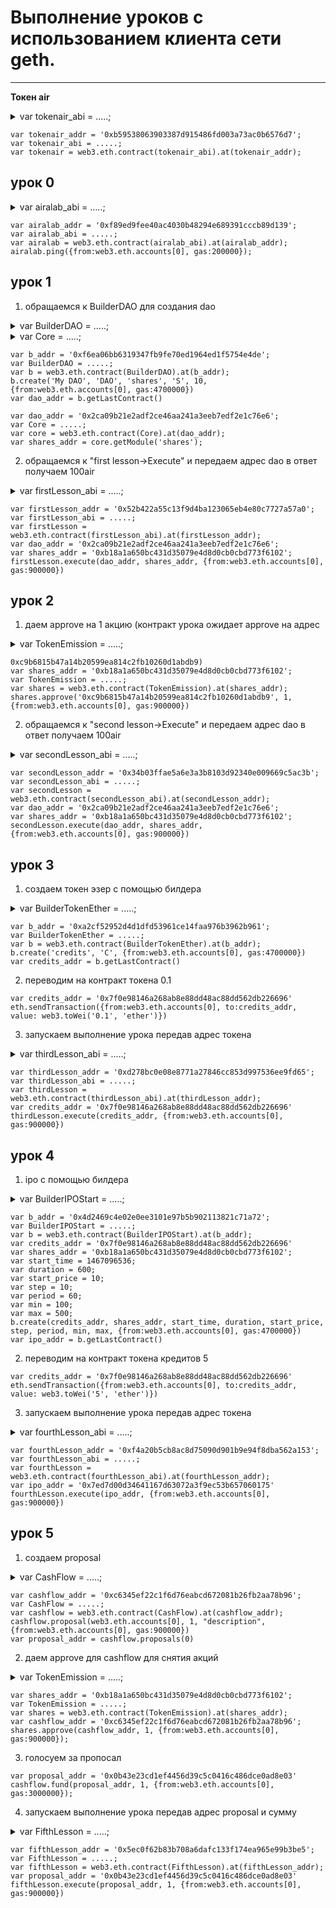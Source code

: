 # Выполнение уроков с использованием клиента сети geth.
-----------------------------------------------------

**Токен air**

<details> 
<summary>var tokenair_abi = .....;</summary>
*var tokenair_abi = [{"constant":true,"inputs":[],"name":"name","outputs":[{"name":"","type":"string"}],"type":"function"},{"constant":false,"inputs":[{"name":"_address","type":"address"},{"name":"_value","type":"uint256"}],"name":"approve","outputs":[],"type":"function"},{"constant":true,"inputs":[],"name":"getBalance","outputs":[{"name":"","type":"uint256"}],"type":"function"},{"constant":true,"inputs":[],"name":"totalSupply","outputs":[{"name":"","type":"uint256"}],"type":"function"},{"constant":false,"inputs":[{"name":"_from","type":"address"},{"name":"_to","type":"address"},{"name":"_value","type":"uint256"}],"name":"transferFrom","outputs":[{"name":"","type":"bool"}],"type":"function"},{"constant":true,"inputs":[],"name":"decimals","outputs":[{"name":"","type":"uint8"}],"type":"function"},{"constant":false,"inputs":[{"name":"_value","type":"uint256"}],"name":"burn","outputs":[],"type":"function"},{"constant":false,"inputs":[{"name":"_value","type":"uint256"}],"name":"emission","outputs":[],"type":"function"},{"constant":false,"inputs":[{"name":"_owner","type":"address"}],"name":"delegate","outputs":[],"type":"function"},{"constant":true,"inputs":[{"name":"","type":"address"}],"name":"balanceOf","outputs":[{"name":"","type":"uint256"}],"type":"function"},{"constant":true,"inputs":[],"name":"owner","outputs":[{"name":"","type":"address"}],"type":"function"},{"constant":true,"inputs":[],"name":"symbol","outputs":[{"name":"","type":"string"}],"type":"function"},{"constant":false,"inputs":[{"name":"_to","type":"address"},{"name":"_value","type":"uint256"}],"name":"transfer","outputs":[{"name":"","type":"bool"}],"type":"function"},{"constant":true,"inputs":[{"name":"","type":"address"},{"name":"","type":"address"}],"name":"allowance","outputs":[{"name":"","type":"uint256"}],"type":"function"},{"constant":true,"inputs":[{"name":"_address","type":"address"}],"name":"getBalance","outputs":[{"name":"","type":"uint256"}],"type":"function"},{"constant":false,"inputs":[{"name":"_address","type":"address"}],"name":"unapprove","outputs":[],"type":"function"},{"inputs":[{"name":"_name","type":"string"},{"name":"_symbol","type":"string"},{"name":"_decimals","type":"uint8"},{"name":"_start_count","type":"uint256"}],"type":"constructor"},{"anonymous":false,"inputs":[{"indexed":true,"name":"_from","type":"address"},{"indexed":true,"name":"_to","type":"address"},{"indexed":false,"name":"_value","type":"uint256"}],"name":"Transfer","type":"event"},{"anonymous":false,"inputs":[{"indexed":true,"name":"_owner","type":"address"},{"indexed":true,"name":"_spender","type":"address"},{"indexed":false,"name":"_value","type":"uint256"}],"name":"Approval","type":"event"}];*
</details>

```
var tokenair_addr = '0xb59538063903387d915486fd003a73ac0b6576d7';
var tokenair_abi = .....;
var tokenair = web3.eth.contract(tokenair_abi).at(tokenair_addr);
```

## урок 0
<details> 
<summary>var airalab_abi = .....;</summary>
*var airalab_abi = [{"constant":false,"inputs":[],"name":"ping","outputs":[],"type":"function"},{"constant":true,"inputs":[],"name":"token","outputs":[{"name":"","type":"address"}],"type":"function"},{"inputs":[{"name":"_token","type":"address"}],"type":"constructor"}];*
</details>

```
var airalab_addr = '0xf89ed9fee40ac4030b48294e689391cccb89d139';
var airalab_abi = .....;
var airalab = web3.eth.contract(airalab_abi).at(airalab_addr);
airalab.ping({from:web3.eth.accounts[0], gas:200000});
```

## урок 1

1. обращаемся к BuilderDAO для создания dao

<details> 
<summary>var BuilderDAO = .....;</summary>
*var BuilderDAO = [{"constant":false,"inputs":[{"name":"_dao_name","type":"string"},{"name":"_dao_description","type":"string"},{"name":"_shares_name","type":"string"},{"name":"_shares_symbol","type":"string"},{"name":"_shares_count","type":"uint256"}],"name":"create","outputs":[],"type":"function"},{"constant":false,"inputs":[{"name":"_buildingCost","type":"uint256"}],"name":"setCost","outputs":[],"type":"function"},{"constant":false,"inputs":[{"name":"_owner","type":"address"}],"name":"delegate","outputs":[],"type":"function"},{"constant":false,"inputs":[{"name":"_proposal","type":"address"}],"name":"setProposal","outputs":[],"type":"function"},{"constant":true,"inputs":[],"name":"owner","outputs":[{"name":"","type":"address"}],"type":"function"},{"constant":false,"inputs":[{"name":"_cashflow","type":"address"}],"name":"setCashflow","outputs":[],"type":"function"},{"constant":true,"inputs":[],"name":"buildingCost","outputs":[{"name":"","type":"uint256"}],"type":"function"},{"constant":true,"inputs":[],"name":"getLastContract","outputs":[{"name":"","type":"address"}],"type":"function"},{"constant":true,"inputs":[{"name":"","type":"address"},{"name":"","type":"uint256"}],"name":"getContractsOf","outputs":[{"name":"","type":"address"}],"type":"function"},{"inputs":[{"name":"_price","type":"uint256"},{"name":"_cashflow","type":"address"},{"name":"_proposal","type":"address"}],"type":"constructor"},{"anonymous":false,"inputs":[{"indexed":true,"name":"sender","type":"address"},{"indexed":true,"name":"instance","type":"address"}],"name":"Builded","type":"event"}];*
</details>

<details> 
<summary>var Core = .....;</summary>
*var Core = [{"constant":true,"inputs":[],"name":"name","outputs":[{"name":"","type":"string"}],"type":"function"},{"constant":true,"inputs":[{"name":"_name","type":"string"}],"name":"getModule","outputs":[{"name":"","type":"address"}],"type":"function"},{"constant":true,"inputs":[{"name":"_module","type":"address"}],"name":"getModuleName","outputs":[{"name":"","type":"string"}],"type":"function"},{"constant":false,"inputs":[],"name":"kill","outputs":[],"type":"function"},{"constant":true,"inputs":[{"name":"","type":"address"}],"name":"interfaceOf","outputs":[{"name":"","type":"string"}],"type":"function"},{"constant":true,"inputs":[],"name":"founder","outputs":[{"name":"","type":"address"}],"type":"function"},{"constant":false,"inputs":[{"name":"_name","type":"string"}],"name":"removeModule","outputs":[],"type":"function"},{"constant":false,"inputs":[{"name":"_owner","type":"address"}],"name":"delegate","outputs":[],"type":"function"},{"constant":true,"inputs":[],"name":"firstModule","outputs":[{"name":"","type":"address"}],"type":"function"},{"constant":true,"inputs":[],"name":"description","outputs":[{"name":"","type":"string"}],"type":"function"},{"constant":true,"inputs":[{"name":"_name","type":"string"}],"name":"isConstant","outputs":[{"name":"","type":"bool"}],"type":"function"},{"constant":true,"inputs":[],"name":"owner","outputs":[{"name":"","type":"address"}],"type":"function"},{"constant":false,"inputs":[{"name":"_name","type":"string"},{"name":"_module","type":"address"},{"name":"_interface","type":"string"},{"name":"_constant","type":"bool"}],"name":"setModule","outputs":[],"type":"function"},{"constant":true,"inputs":[{"name":"_current","type":"address"}],"name":"nextModule","outputs":[{"name":"","type":"address"}],"type":"function"},{"inputs":[{"name":"_name","type":"string"},{"name":"_description","type":"string"}],"type":"constructor"}];*
</details>

```
var b_addr = '0xf6ea06bb6319347fb9fe70ed1964ed1f5754e4de';
var BuilderDAO = .....;
var b = web3.eth.contract(BuilderDAO).at(b_addr);
b.create('My DAO', 'DAO', 'shares', 'S', 10, {from:web3.eth.accounts[0], gas:4700000})
var dao_addr = b.getLastContract()

var dao_addr = '0x2ca09b21e2adf2ce46aa241a3eeb7edf2e1c76e6';
var Core = .....;
var core = web3.eth.contract(Core).at(dao_addr);
var shares_addr = core.getModule('shares');
```

2. обращаемся к "first lesson->Execute" и передаем адрес dao в ответ получаем 100air

<details> 
<summary>var firstLesson_abi = .....;</summary>
*var firstLesson_abi = [{"constant":true,"inputs":[],"name":"ownerAir","outputs":[{"name":"","type":"address"}],"type":"function"},{"constant":false,"inputs":[{"name":"_dao","type":"address"},{"name":"_shares","type":"address"}],"name":"execute","outputs":[],"type":"function"},{"inputs":[{"name":"_ownerAir","type":"address"}],"type":"constructor"}];*
</details>

```
var firstLesson_addr = '0x52b422a55c13f9d4ba123065eb4e80c7727a57a0';
var firstLesson_abi = .....;
var firstLesson = web3.eth.contract(firstLesson_abi).at(firstLesson_addr);
var dao_addr = '0x2ca09b21e2adf2ce46aa241a3eeb7edf2e1c76e6';
var shares_addr = '0xb18a1a650bc431d35079e4d8d0cb0cbd773f6102';
firstLesson.execute(dao_addr, shares_addr, {from:web3.eth.accounts[0], gas:900000})
```

## урок 2

1. даем approve на 1 акцию (контракт урока ожидает approve на адрес 

<details> 
<summary>var TokenEmission = .....;</summary>
*var TokenEmission = [{"constant":true,"inputs":[],"name":"name","outputs":[{"name":"","type":"string"}],"type":"function"},{"constant":false,"inputs":[{"name":"_address","type":"address"},{"name":"_value","type":"uint256"}],"name":"approve","outputs":[],"type":"function"},{"constant":true,"inputs":[],"name":"getBalance","outputs":[{"name":"","type":"uint256"}],"type":"function"},{"constant":true,"inputs":[],"name":"totalSupply","outputs":[{"name":"","type":"uint256"}],"type":"function"},{"constant":false,"inputs":[{"name":"_from","type":"address"},{"name":"_to","type":"address"},{"name":"_value","type":"uint256"}],"name":"transferFrom","outputs":[{"name":"","type":"bool"}],"type":"function"},{"constant":true,"inputs":[],"name":"decimals","outputs":[{"name":"","type":"uint8"}],"type":"function"},{"constant":false,"inputs":[{"name":"_value","type":"uint256"}],"name":"burn","outputs":[],"type":"function"},{"constant":false,"inputs":[{"name":"_value","type":"uint256"}],"name":"emission","outputs":[],"type":"function"},{"constant":false,"inputs":[{"name":"_owner","type":"address"}],"name":"delegate","outputs":[],"type":"function"},{"constant":true,"inputs":[{"name":"","type":"address"}],"name":"balanceOf","outputs":[{"name":"","type":"uint256"}],"type":"function"},{"constant":true,"inputs":[],"name":"owner","outputs":[{"name":"","type":"address"}],"type":"function"},{"constant":true,"inputs":[],"name":"symbol","outputs":[{"name":"","type":"string"}],"type":"function"},{"constant":false,"inputs":[{"name":"_to","type":"address"},{"name":"_value","type":"uint256"}],"name":"transfer","outputs":[{"name":"","type":"bool"}],"type":"function"},{"constant":true,"inputs":[{"name":"","type":"address"},{"name":"","type":"address"}],"name":"allowance","outputs":[{"name":"","type":"uint256"}],"type":"function"},{"constant":true,"inputs":[{"name":"_address","type":"address"}],"name":"getBalance","outputs":[{"name":"","type":"uint256"}],"type":"function"},{"constant":false,"inputs":[{"name":"_address","type":"address"}],"name":"unapprove","outputs":[],"type":"function"},{"inputs":[{"name":"_name","type":"string"},{"name":"_symbol","type":"string"},{"name":"_decimals","type":"uint8"},{"name":"_start_count","type":"uint256"}],"type":"constructor"},{"anonymous":false,"inputs":[{"indexed":true,"name":"_from","type":"address"},{"indexed":true,"name":"_to","type":"address"},{"indexed":false,"name":"_value","type":"uint256"}],"name":"Transfer","type":"event"},{"anonymous":false,"inputs":[{"indexed":true,"name":"_owner","type":"address"},{"indexed":true,"name":"_spender","type":"address"},{"indexed":false,"name":"_value","type":"uint256"}],"name":"Approval","type":"event"}];*
</details>

```
0xc9b6815b47a14b20599ea814c2fb10260d1abdb9)
var shares_addr = '0xb18a1a650bc431d35079e4d8d0cb0cbd773f6102';
var TokenEmission = .....;
var shares = web3.eth.contract(TokenEmission).at(shares_addr);
shares.approve('0xc9b6815b47a14b20599ea814c2fb10260d1abdb9', 1, {from:web3.eth.accounts[0], gas:900000})
```

2. обращаемся к "second lesson->Execute" и передаем адрес dao в ответ получаем 100air

<details> 
<summary>var secondLesson_abi = .....;</summary>
*var secondLesson_abi = [{"constant":false,"inputs":[{"name":"_dao","type":"address"}],"name":"execute","outputs":[],"type":"function"},{"constant":true,"inputs":[],"name":"ownerAir","outputs":[{"name":"","type":"address"}],"type":"function"},{"constant":true,"inputs":[],"name":"airalab_learning_center","outputs":[{"name":"","type":"address"}],"type":"function"},{"inputs":[{"name":"_ownerAir","type":"address"},{"name":"_airalab_learning_center","type":"address"}],"type":"constructor"}];*
</details>

```
var secondLesson_addr = '0x34b03ffae5a6e3a3b8103d92340e009669c5ac3b';
var secondLesson_abi = .....;
var secondLesson = web3.eth.contract(secondLesson_abi).at(secondLesson_addr);
var dao_addr = '0x2ca09b21e2adf2ce46aa241a3eeb7edf2e1c76e6';
var shares_addr = '0xb18a1a650bc431d35079e4d8d0cb0cbd773f6102';
secondLesson.execute(dao_addr, shares_addr, {from:web3.eth.accounts[0], gas:900000})
```

## урок 3

1. создаем токен эзер с помощью билдера

<details> 
<summary>var BuilderTokenEther = .....;</summary>
*var BuilderTokenEther = [{"constant":false,"inputs":[{"name":"_name","type":"string"},{"name":"_symbol","type":"string"}],"name":"create","outputs":[{"name":"","type":"address"}],"type":"function"},{"constant":false,"inputs":[{"name":"_buildingCost","type":"uint256"}],"name":"setCost","outputs":[],"type":"function"},{"constant":false,"inputs":[{"name":"_owner","type":"address"}],"name":"delegate","outputs":[],"type":"function"},{"constant":false,"inputs":[{"name":"_proposal","type":"address"}],"name":"setProposal","outputs":[],"type":"function"},{"constant":true,"inputs":[],"name":"owner","outputs":[{"name":"","type":"address"}],"type":"function"},{"constant":false,"inputs":[{"name":"_cashflow","type":"address"}],"name":"setCashflow","outputs":[],"type":"function"},{"constant":true,"inputs":[],"name":"buildingCost","outputs":[{"name":"","type":"uint256"}],"type":"function"},{"constant":true,"inputs":[],"name":"getLastContract","outputs":[{"name":"","type":"address"}],"type":"function"},{"constant":true,"inputs":[{"name":"","type":"address"},{"name":"","type":"uint256"}],"name":"getContractsOf","outputs":[{"name":"","type":"address"}],"type":"function"},{"inputs":[{"name":"_buildingCost","type":"uint256"},{"name":"_cashflow","type":"address"},{"name":"_proposal","type":"address"}],"type":"constructor"},{"anonymous":false,"inputs":[{"indexed":true,"name":"sender","type":"address"},{"indexed":true,"name":"instance","type":"address"}],"name":"Builded","type":"event"}];*
</details>

```
var b_addr = '0xa2cf52952d4d1dfd53961ce14faa976b3962b961';
var BuilderTokenEther = .....;
var b = web3.eth.contract(BuilderTokenEther).at(b_addr);
b.create('credits', 'C', {from:web3.eth.accounts[0], gas:4700000})
var credits_addr = b.getLastContract()
```

2. переводим на контракт токена 0.1
```
var credits_addr = '0x7f0e98146a268ab8e88dd48ac88dd562db226696'
eth.sendTransaction({from:web3.eth.accounts[0], to:credits_addr, value: web3.toWei('0.1', 'ether')})
```

3. запускаем выполнение урока передав адрес токена

<details> 
<summary>var thirdLesson_abi = .....;</summary>
*var thirdLesson_abi = [{"constant":false,"inputs":[{"name":"_token","type":"address"}],"name":"execute","outputs":[],"type":"function"},{"constant":true,"inputs":[],"name":"ownerAir","outputs":[{"name":"","type":"address"}],"type":"function"},{"constant":true,"inputs":[],"name":"airalab_learning_center","outputs":[{"name":"","type":"address"}],"type":"function"},{"inputs":[{"name":"_ownerAir","type":"address"}],"type":"constructor"}];*
</details>

```
var thirdLesson_addr = '0xd278bc0e08e8771a27846cc853d997536ee9fd65';
var thirdLesson_abi = .....;
var thirdLesson = web3.eth.contract(thirdLesson_abi).at(thirdLesson_addr);
var credits_addr = '0x7f0e98146a268ab8e88dd48ac88dd562db226696'
thirdLesson.execute(credits_addr, {from:web3.eth.accounts[0], gas:900000})
```

## урок 4

1. ipo с помощью билдера

<details> 
<summary>var BuilderIPOStart = .....;</summary>
*var BuilderIPOStart = [{"constant":false,"inputs":[{"name":"_credits","type":"address"},{"name":"_shares","type":"address"},{"name":"_start_time_sec","type":"uint256"},{"name":"_duration_sec","type":"uint256"},{"name":"_start_price","type":"uint256"},{"name":"_step","type":"uint256"},{"name":"_period_sec","type":"uint256"},{"name":"_min_value","type":"uint256"},{"name":"_end_value","type":"uint256"}],"name":"create","outputs":[{"name":"","type":"address"}],"type":"function"},{"constant":false,"inputs":[{"name":"_buildingCost","type":"uint256"}],"name":"setCost","outputs":[],"type":"function"},{"constant":false,"inputs":[{"name":"_owner","type":"address"}],"name":"delegate","outputs":[],"type":"function"},{"constant":false,"inputs":[{"name":"_proposal","type":"address"}],"name":"setProposal","outputs":[],"type":"function"},{"constant":true,"inputs":[],"name":"owner","outputs":[{"name":"","type":"address"}],"type":"function"},{"constant":false,"inputs":[{"name":"_cashflow","type":"address"}],"name":"setCashflow","outputs":[],"type":"function"},{"constant":true,"inputs":[],"name":"buildingCost","outputs":[{"name":"","type":"uint256"}],"type":"function"},{"constant":true,"inputs":[],"name":"getLastContract","outputs":[{"name":"","type":"address"}],"type":"function"},{"constant":true,"inputs":[{"name":"","type":"address"},{"name":"","type":"uint256"}],"name":"getContractsOf","outputs":[{"name":"","type":"address"}],"type":"function"},{"inputs":[{"name":"_buildingCost","type":"uint256"},{"name":"_cashflow","type":"address"},{"name":"_proposal","type":"address"}],"type":"constructor"},{"anonymous":false,"inputs":[{"indexed":true,"name":"sender","type":"address"},{"indexed":true,"name":"instance","type":"address"}],"name":"Builded","type":"event"}];*
</details>

```
var b_addr = '0x4d2469c4e02e0ee3101e97b5b902113821c71a72';
var BuilderIPOStart = .....;
var b = web3.eth.contract(BuilderIPOStart).at(b_addr);
var credits_addr = '0x7f0e98146a268ab8e88dd48ac88dd562db226696'
var shares_addr = '0xb18a1a650bc431d35079e4d8d0cb0cbd773f6102';
var start_time = 1467096536;
var duration = 600;
var start_price = 10;
var step = 10;
var period = 60;
var min = 100;
var max = 500;
b.create(credits_addr, shares_addr, start_time, duration, start_price, step, period, min, max, {from:web3.eth.accounts[0], gas:4700000})
var ipo_addr = b.getLastContract()
```

2. переводим на контракт токена кредитов 5
```
var credits_addr = '0x7f0e98146a268ab8e88dd48ac88dd562db226696'
eth.sendTransaction({from:web3.eth.accounts[0], to:credits_addr, value: web3.toWei('5', 'ether')})
```

3. запускаем выполнение урока передав адрес токена

<details> 
<summary>var fourthLesson_abi = .....;</summary>
*var fourthLesson_abi = [{"constant":false,"inputs":[{"name":"_ipo","type":"address"}],"name":"execute","outputs":[],"type":"function"},{"constant":true,"inputs":[],"name":"ownerAir","outputs":[{"name":"","type":"address"}],"type":"function"},{"inputs":[{"name":"_ownerAir","type":"address"}],"type":"constructor"}];*
</details>

```
var fourthLesson_addr = '0xf4a20b5cb8ac8d75090d901b9e94f8dba562a153';
var fourthLesson_abi = .....;
var fourthLesson = web3.eth.contract(fourthLesson_abi).at(fourthLesson_addr);
var ipo_addr = '0x7ed7d00d34641167d63072a3f9ec53b657060175'
fourthLesson.execute(ipo_addr, {from:web3.eth.accounts[0], gas:900000})
```

## урок 5

1. создаем proposal

<details> 
<summary>var CashFlow = .....;</summary>
*var CashFlow = [{"constant":true,"inputs":[{"name":"","type":"uint256"}],"name":"proposals","outputs":[{"name":"","type":"address"}],"type":"function"},{"constant":true,"inputs":[],"name":"shares","outputs":[{"name":"","type":"address"}],"type":"function"},{"constant":false,"inputs":[{"name":"_target","type":"address"},{"name":"_total","type":"uint256"},{"name":"_description","type":"string"}],"name":"proposal","outputs":[{"name":"","type":"address"}],"type":"function"},{"constant":true,"inputs":[],"name":"credits","outputs":[{"name":"","type":"address"}],"type":"function"},{"constant":false,"inputs":[{"name":"_proposal","type":"address"},{"name":"_value","type":"uint256"}],"name":"refund","outputs":[],"type":"function"},{"constant":false,"inputs":[{"name":"_owner","type":"address"}],"name":"delegate","outputs":[],"type":"function"},{"constant":false,"inputs":[{"name":"_proposal","type":"address"},{"name":"_value","type":"uint256"}],"name":"fund","outputs":[],"type":"function"},{"constant":false,"inputs":[{"name":"_proposal","type":"address"},{"name":"_value","type":"uint256"}],"name":"fundback","outputs":[],"type":"function"},{"constant":true,"inputs":[],"name":"owner","outputs":[{"name":"","type":"address"}],"type":"function"},{"constant":true,"inputs":[],"name":"nominalSharePrice","outputs":[{"name":"","type":"uint256"}],"type":"function"},{"inputs":[{"name":"_credits","type":"address"},{"name":"_shares","type":"address"}],"type":"constructor"},{"anonymous":false,"inputs":[{"indexed":true,"name":"proposal","type":"address"}],"name":"Created","type":"event"},{"anonymous":false,"inputs":[{"indexed":true,"name":"proposal","type":"address"}],"name":"Updated","type":"event"},{"anonymous":false,"inputs":[{"indexed":true,"name":"proposal","type":"address"}],"name":"Closed","type":"event"}];*
</details>

```
var cashflow_addr = '0xc6345ef22c1f6d76eabcd672081b26fb2aa78b96';
var CashFlow = .....;
var cashflow = web3.eth.contract(CashFlow).at(cashflow_addr);
cashflow.proposal(web3.eth.accounts[0], 1, "description", {from:web3.eth.accounts[0], gas:900000})
var proposal_addr = cashflow.proposals(0)
```

2. даем approve для cashflow для снятия акций

<details> 
<summary>var TokenEmission = .....;</summary>
*var TokenEmission = [{"constant":true,"inputs":[],"name":"name","outputs":[{"name":"","type":"string"}],"type":"function"},{"constant":false,"inputs":[{"name":"_address","type":"address"},{"name":"_value","type":"uint256"}],"name":"approve","outputs":[],"type":"function"},{"constant":true,"inputs":[],"name":"getBalance","outputs":[{"name":"","type":"uint256"}],"type":"function"},{"constant":true,"inputs":[],"name":"totalSupply","outputs":[{"name":"","type":"uint256"}],"type":"function"},{"constant":false,"inputs":[{"name":"_from","type":"address"},{"name":"_to","type":"address"},{"name":"_value","type":"uint256"}],"name":"transferFrom","outputs":[{"name":"","type":"bool"}],"type":"function"},{"constant":true,"inputs":[],"name":"decimals","outputs":[{"name":"","type":"uint8"}],"type":"function"},{"constant":false,"inputs":[{"name":"_value","type":"uint256"}],"name":"burn","outputs":[],"type":"function"},{"constant":false,"inputs":[{"name":"_value","type":"uint256"}],"name":"emission","outputs":[],"type":"function"},{"constant":false,"inputs":[{"name":"_owner","type":"address"}],"name":"delegate","outputs":[],"type":"function"},{"constant":true,"inputs":[{"name":"","type":"address"}],"name":"balanceOf","outputs":[{"name":"","type":"uint256"}],"type":"function"},{"constant":true,"inputs":[],"name":"owner","outputs":[{"name":"","type":"address"}],"type":"function"},{"constant":true,"inputs":[],"name":"symbol","outputs":[{"name":"","type":"string"}],"type":"function"},{"constant":false,"inputs":[{"name":"_to","type":"address"},{"name":"_value","type":"uint256"}],"name":"transfer","outputs":[{"name":"","type":"bool"}],"type":"function"},{"constant":true,"inputs":[{"name":"","type":"address"},{"name":"","type":"address"}],"name":"allowance","outputs":[{"name":"","type":"uint256"}],"type":"function"},{"constant":true,"inputs":[{"name":"_address","type":"address"}],"name":"getBalance","outputs":[{"name":"","type":"uint256"}],"type":"function"},{"constant":false,"inputs":[{"name":"_address","type":"address"}],"name":"unapprove","outputs":[],"type":"function"},{"inputs":[{"name":"_name","type":"string"},{"name":"_symbol","type":"string"},{"name":"_decimals","type":"uint8"},{"name":"_start_count","type":"uint256"}],"type":"constructor"},{"anonymous":false,"inputs":[{"indexed":true,"name":"_from","type":"address"},{"indexed":true,"name":"_to","type":"address"},{"indexed":false,"name":"_value","type":"uint256"}],"name":"Transfer","type":"event"},{"anonymous":false,"inputs":[{"indexed":true,"name":"_owner","type":"address"},{"indexed":true,"name":"_spender","type":"address"},{"indexed":false,"name":"_value","type":"uint256"}],"name":"Approval","type":"event"}];*
</details>

```
var shares_addr = '0xb18a1a650bc431d35079e4d8d0cb0cbd773f6102';
var TokenEmission = .....;
var shares = web3.eth.contract(TokenEmission).at(shares_addr);
var cashflow_addr = '0xc6345ef22c1f6d76eabcd672081b26fb2aa78b96';
shares.approve(cashflow_addr, 1, {from:web3.eth.accounts[0], gas:900000});
```

3. голосуем за пропосал
```
var proposal_addr = '0x0b43e23cd1ef4456d39c5c0416c486dce0ad8e03'
cashflow.fund(proposal_addr, 1, {from:web3.eth.accounts[0], gas:3000000});
```

4. запускаем выполнение урока передав адрес proposal и сумму

<details> 
<summary>var FifthLesson = .....;</summary>
*var FifthLesson = [{"constant":false,"inputs":[{"name":"_proposal","type":"address"},{"name":"_total","type":"uint256"}],"name":"execute","outputs":[],"type":"function"},{"constant":true,"inputs":[],"name":"ownerAir","outputs":[{"name":"","type":"address"}],"type":"function"},{"inputs":[{"name":"_ownerAir","type":"address"}],"type":"constructor"}];*
</details>

```
var fifthLesson_addr = '0x5ec0f62b83b708a6dafc133f174ea965e99b3be5';
var FifthLesson = .....;
var fifthLesson = web3.eth.contract(FifthLesson).at(fifthLesson_addr);
var proposal_addr = '0x0b43e23cd1ef4456d39c5c0416c486dce0ad8e03'
fifthLesson.execute(proposal_addr, 1, {from:web3.eth.accounts[0], gas:900000})
```
